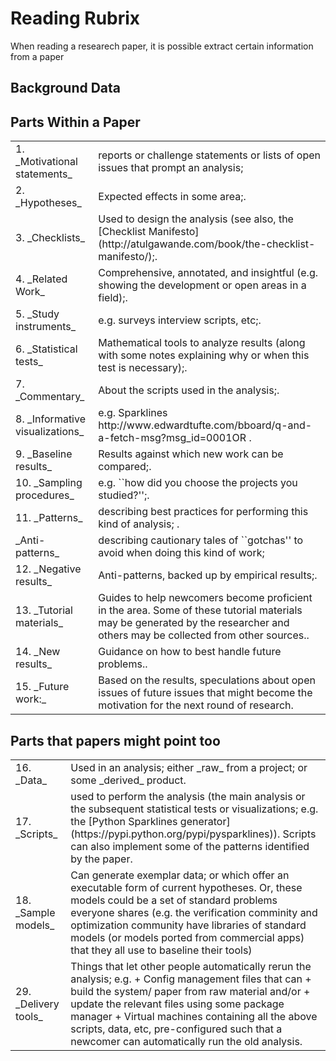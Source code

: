 # Reading Rubrix

When reading a researech paper, it is possible extract certain information from a paper

## Background Data


## Parts Within a Paper

<table>
<tr><td>
1. _Motivational statements_   </td><td>reports or challenge statements or lists of open issues that prompt an analysis;</td></tr>
<tr><td>2. _Hypotheses_ </td><td>Expected effects in some area;.</td></tr>
<tr><td>3. _Checklists_ </td><td>Used to design the analysis (see also, the [Checklist Manifesto](http://atulgawande.com/book/the-checklist-manifesto/);.</td></tr>
<tr><td>4. _Related Work_ </td><td> Comprehensive, annotated, and insightful (e.g. showing the development or open areas in a field);.</td></tr>
<tr><td>5. _Study instruments_ </td><td>e.g. surveys interview scripts, etc;.</td></tr>
<tr><td>6. _Statistical tests_ </td><td> Mathematical tools  to analyze results (along with some notes explaining why or when this test is necessary);.</td></tr>
<tr><td>7. _Commentary_  </td><td> About the  scripts used in the analysis;.</td></tr>
<tr><td>8. _Informative visualizations_  </td><td> e.g. Sparklines http://www.edwardtufte.com/bboard/q-and-a-fetch-msg?msg_id=0001OR .</td></tr>
<tr><td>9. _Baseline results_  </td><td> Results against which new work can be compared;.</td></tr>
<tr><td>10. _Sampling procedures_ </td><td> e.g. ``how did you choose the projects you studied?'';.</td></tr>
<tr><td>11. _Patterns_</td><td> describing  best practices for performing this kind of analysis; .</td></tr>
<tr><td>_Anti-patterns_  </td><td>  describing cautionary tales of ``gotchas'' to avoid when doing this kind of work;
<tr><td>12. _Negative results_  </td><td> Anti-patterns, backed up by empirical results;.</td></tr>
<tr><td>13. _Tutorial materials_  </td><td> Guides to help  newcomers become proficient in the area. Some of these tutorial materials  may be generated by the researcher and others may be collected from other sources..</td></tr>
<tr><td>14. _New results_   </td><td> Guidance on how to best handle future problems..</td></tr>
<tr><td>15. _Future work:_   </td><td> Based on the  results,  speculations about open issues of future issues that might become the  motivation  for the next round of research.
</td></tr></table>

## Parts that papers might point too

<table>
<tr><td>
16.  _Data_  </td><td> Used in an analysis; either  _raw_ from a project;
or some _derived_ product.</td></tr>

<tr><td>
17. _Scripts_   </td><td> used to perform the analysis (the main analysis or the subsequent statistical tests or visualizations; e.g.    the  [Python Sparklines generator](https://pypi.python.org/pypi/pysparklines)). Scripts can also implement some of the patterns
  identified by the paper.</td></tr>
  <tr><td>18. _Sample  models_ </td><td>Can generate exemplar data;  or which offer an executable form of current hypotheses. Or, these models could be a set of standard problems everyone shares
  (e.g. the verification comminity and optimization community have
libraries of standard models (or models ported from commercial apps) that they all use to baseline their 
tools)</td></tr>
<tr><td>29. _Delivery tools_ </td><td> Things that let other people automatically rerun the analysis; e.g.
    + Config management files that can
       + build the system/ paper from raw material and/or
       + update the relevant files using some package manager
       +  Virtual machines containing all the above scripts, data, etc, pre-configured such that a newcomer can automatically run the old analysis. </td></tr>
	   </table>
 
